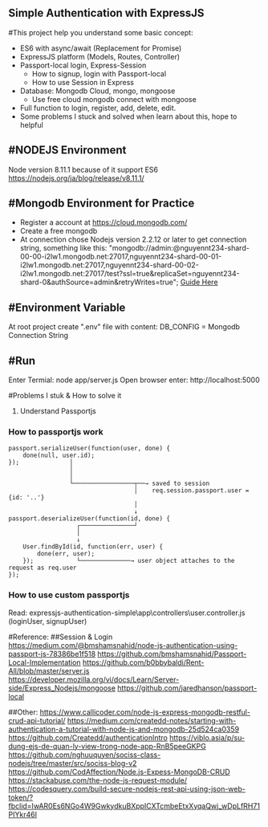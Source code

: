 Simple Authentication with ExpressJS
-------------------------------------
#This project help you understand some basic concept:
- ES6 with async/await (Replacement for  Promise)
- ExpressJS platform (Models, Routes, Controller)
- Passport-local login, Express-Session
    - How to signup, login with Passport-local
    - How to use Session in Express
- Database: Mongodb Cloud, mongo, mongoose
    - Use free cloud mongodb connect with mongoose
- Full function to login, register, add, delete, edit.
- Some problems I stuck and solved when learn about this, hope to helpful

#NODEJS Environment
-------------------------------------
Node version 8.11.1 because of it support ES6
https://nodejs.org/ja/blog/release/v8.11.1/

#Mongodb Environment for Practice
-------------------------------------
- Register a account at https://cloud.mongodb.com/ 
- Create a free mongodb
- At connection chose Nodejs version 2.2.12 or later to get connection string, something like this:
"mongodb://admin:<password>@nguyennt234-shard-00-00-i2lw1.mongodb.net:27017,nguyennt234-shard-00-01-i2lw1.mongodb.net:27017,nguyennt234-shard-00-02-i2lw1.mongodb.net:27017/test?ssl=true&replicaSet=nguyennt234-shard-0&authSource=admin&retryWrites=true";
[Guide Here](https://developer.mozilla.org/en-US/docs/Learn/Server-side/Express_Nodejs/mongoose#Setting_up_the_MongoDB_database)

#Environment Variable
--------------------------------------
At root project create ".env" file with content:
DB_CONFIG = Mongodb Connection String

#Run
--------------------------------------
Enter Termial: node app/server.js
Open browser enter: http://localhost:5000

#Problems I stuk & How to solve it
1. Understand Passportjs
### How to passportjs work
```
passport.serializeUser(function(user, done) {
    done(null, user.id);
});              │
                 │ 
                 │
                 └─────────────────┬──→ saved to session
                                   │    req.session.passport.user = {id: '..'}
                                   │
                                   ↓           
passport.deserializeUser(function(id, done) {
                   ┌───────────────┘
                   │
                   ↓ 
    User.findById(id, function(err, user) {
        done(err, user);
    });            └──────────────→ user object attaches to the request as req.user   
});
```
### How to use custom passportjs
Read: expressjs-authentication-simple\app\controllers\user.controller.js (loginUser, signupUser)

#Reference: 
##Session & Login
https://medium.com/@bmshamsnahid/node-js-authentication-using-passport-js-78386be1f518
https://github.com/bmshamsnahid/Passport-Local-Implementation
https://github.com/b0bbybaldi/Rent-All/blob/master/server.js
https://developer.mozilla.org/vi/docs/Learn/Server-side/Express_Nodejs/mongoose
https://github.com/jaredhanson/passport-local

##Other:
https://www.callicoder.com/node-js-express-mongodb-restful-crud-api-tutorial/
https://medium.com/createdd-notes/starting-with-authentication-a-tutorial-with-node-js-and-mongodb-25d524ca0359
https://github.com/Createdd/authenticationIntro
https://viblo.asia/p/su-dung-ejs-de-quan-ly-view-trong-node-app-RnB5peeGKPG
https://github.com/nghuuquyen/sociss-class-nodejs/tree/master/src/sociss-blog-v2
https://github.com/CodAffection/Node.js-Expess-MongoDB-CRUD
https://stackabuse.com/the-node-js-request-module/
https://codesquery.com/build-secure-nodejs-rest-api-using-json-web-token/?fbclid=IwAR0Es6NGo4W9GwkydkuBXppICXTcmbeEtxXyqaQwj_wDpLfRH71PIYkr46I

